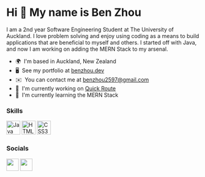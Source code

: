Hi 👋 My name is Ben Zhou
=========================

I am a 2nd year Software Engineering Student at The University of Auckland. I love problem solving and enjoy using coding as a means to build applications that are beneficial to myself and others. I started off with Java, and now I am working on adding the MERN Stack to my arsenal.

* 🌍  I'm based in Auckland, New Zealand
* 🖥️  See my portfolio at [benzhou.dev](https://benzhou.dev/)
* ✉️  You can contact me at [benzhou2597@gmail.com](mailto:benzhou2597@gmail.com)
* 🚀  I'm currently working on [Quick Route](https://app.benzhou.dev/quickroute)
* 🧠  I'm currently learning the MERN Stack

### Skills

<p align="left">
<a href="https://www.oracle.com/java/" target="_blank" rel="noreferrer"><img src="https://raw.githubusercontent.com/danielcranney/readme-generator/main/public/icons/skills/java-colored.svg" width="36" height="36" alt="Java" /></a>
<a href="https://developer.mozilla.org/en-US/docs/Glossary/HTML5" target="_blank" rel="noreferrer"><img src="https://raw.githubusercontent.com/danielcranney/readme-generator/main/public/icons/skills/html5-colored.svg" width="36" height="36" alt="HTML5" /></a>
<a href="https://www.w3.org/TR/CSS/#css" target="_blank" rel="noreferrer"><img src="https://raw.githubusercontent.com/danielcranney/readme-generator/main/public/icons/skills/css3-colored.svg" width="36" height="36" alt="CSS3" /></a>
</p>


### Socials

<p align="left"> <a href="https://www.github.com/biz3e" target="_blank" rel="noreferrer"><img src="https://raw.githubusercontent.com/danielcranney/readme-generator/main/public/icons/socials/github-dark.svg" width="32" height="32" /></a> <a href="https://www.linkedin.com/in/benzhou257/" target="_blank" rel="noreferrer"><img src="https://raw.githubusercontent.com/danielcranney/readme-generator/main/public/icons/socials/linkedin.svg" width="32" height="32" /></a></p>
